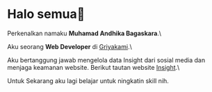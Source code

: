 # Halo semua👋 

Perkenalkan namaku **Muhamad Andhika Bagaskara**.\

Aku seorang **Web Developer** di [Griyakami](http://griyakami.co.id/).\

Aku bertanggung jawab mengelola data Insight dari sosial media dan menjaga keamanan website. Berikut tautan website [Insight](https://scm.griyakami.co.id:8443).\

Untuk Sekarang aku lagi belajar untuk ningkatin skill nih.
